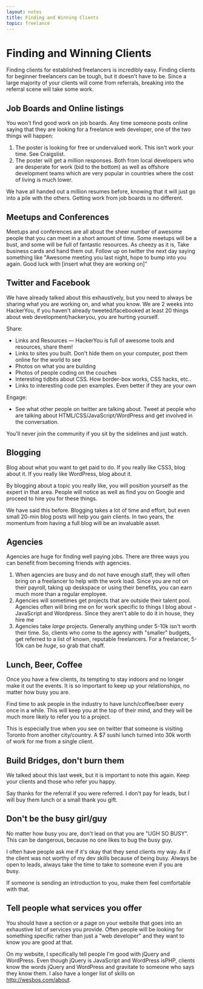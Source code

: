 ```yaml
---
layout: notes
title: Finding and Winning Clients
topic: freelance
---
```


# Finding and Winning Clients

Finding clients for established freelancers is incredibly easy. Finding clients for beginner freelancers can be tough, but it doesn't have to be. Since a large majority of your clients will come from referrals, breaking into the referral scene will take some work.

## Job Boards and Online listings
You won't find good work on job boards. Any time someone posts online saying that they are looking for a freelance web developer, one of the two things will happen:

1. The poster is looking for free or undervalued work. This isn't work your time. See Craigslist. 
2. The poster will get a million responses. Both from local developers who are desperate for work (bid to the bottom) as well as offshore development teams which are very popular in countries where the cost of living is much lower. 

We have all handed out a million resumes before, knowing that it will just go into a pile with the others. Getting work from job boards is no different. 

## Meetups and Conferences 
Meetups and conferences are all about the sheer number of awesome people that you can meet in a short amount of time. Some meetups will be a bust, and some will be full of fantastic resources. As cheezy as it is, Take business cards and hand them out. Follow up on twitter the next day saying something like "Awesome meeting you last night, hope to bump into you again. Good luck with  [insert what they are working on]"

## Twitter and Facebook
We have already talked about this exhaustively, but you need to always be sharing what you are working on, and what you know. We are 2 weeks into HackerYou, if you haven't already tweeted/facebooked at least 20 things about web development/hackeryou, you are hurting yourself.

Share:

* Links and Resources — HackerYou is full of awesome tools and resources, share them! 
* Links to sites you built. Don't hide them on your computer, post them online for the world to see
* Photos on what you are building
* Photos of people coding on the couches
* Interesting tidbits about CSS. How border-box works, CSS hacks, etc..
* Links to interesting code pen examples. Even better if they are your own

Engage:
* See what other people on twitter are talking about. Tweet at people who are talking about HTML/CSS/JavaScript/WordPress and get involved in the conversation. 


You'll never join the community if you sit by the sidelines and just watch.

## Blogging
Blog about what you want to get paid to do. If you really like CSS3, blog about it. If you really like WordPress, blog about it. 

By blogging about a topic you really like, you will position yourself as the expert in that area. People will notice as well as find you on Google and proceed to hire you for these things. 

We have said this before. Blogging takes a lot of time and effort, but even small 20-min blog posts will help you gain clients. In two years, the momentum from having a full blog will be an invaluable asset. 

## Agencies
Agencies are huge for finding well paying jobs. There are three ways you can benefit from becoming friends with agencies.

1. When agencies are busy and do not have enough staff, they will often bring on a freelancer to help with the work load. Since you are not on their payroll, taking up deskspace or using their benefits, you can earn much more than a regular employee.
2. Agencies will sometimes get projects that are outside their talent pool. Agencies often will bring me on for work specific to things I blog about - JavaScript and Wordpress. Since they aren't able to do it in house, they hire me
3. Agencies take _large_ projects. Generally anything under 5-10k isn't worth their time. So, clients who come to the agency with "smaller" budgets, get referred to a list of known, reputable freelancers. For a freelancer, 5-10k can be _huge_, so grab that chaff. 

## Lunch, Beer, Coffee
Once you have a few clients, its tempting to stay indoors and no longer make it out the events. It is so important to keep up your relationships, no matter how busy you are. 

Find time to ask people in the industry to have lunch/coffee/beer every once in a while. This will keep you at the top of their mind, and they will be much more likely to refer you to a project. 

This is especially true when you see on twitter that someone is visiting Toronto from another city/country. A $7 sushi lunch turned into 30k worth of work for me from a single client.

## Build Bridges, don't burn them
We talked about this last week, but it is important to note this again. Keep your clients and those who refer you happy. 

Say thanks for the referral if you were referred. I don't pay for leads, but I will buy them lunch or a small thank you gift. 

## Don't be the busy girl/guy
No matter how busy you are, don't lead on that you are "UGH SO BUSY". This can be dangerous, because no one likes to bug the busy guy. 

I often have people ask me if it's okay that they send clients my way. As if the client was not worthy of my dev skills because of being busy. Always be open to leads, always take the time to take to someone even if you are busy. 

If someone is sending an introduction to you, make them feel comfortable with that. 

## Tell people what services you offer
You should have a section or a page on your website that goes into an exhaustive list of services you provide. Often people will be looking for something specific rather than just a "web developer" and they want to know you are good at that.

On my website, I specifically tell people I'm good with jQuery and WordPress. Even though jQuery is JavaScript and WordPress isPHP, clients know the words jQuery and WordPress and gravitate to someone who says they know them. I also have a longer list of skills on <http://wesbos.com/about>.



